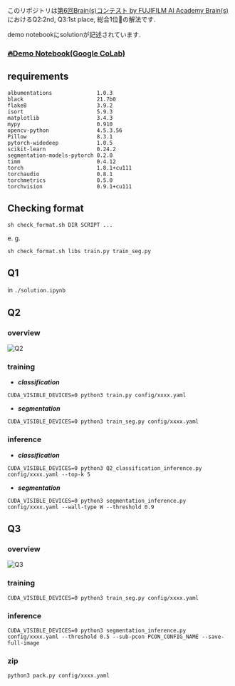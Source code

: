 このリポジトリは[第6回Brain(s)コンテスト by FUJIFILM AI Academy Brain(s)](https://fujifilmdatasciencechallnge.mystrikingly.com/)におけるQ2:2nd, Q3:1st place, 総合1位🥇の解法です.

demo notebookにsolutionが記述されています.

### [🔥Demo Notebook(Google CoLab)](./solution.ipynb)

## requirements
```
albumentations              1.0.3
black                       21.7b0
flake8                      3.9.2
isort                       5.9.3
matplotlib                  3.4.3
mypy                        0.910
opencv-python               4.5.3.56
Pillow                      8.3.1
pytorch-widedeep            1.0.5
scikit-learn                0.24.2
segmentation-models-pytorch 0.2.0
timm                        0.4.12
torch                       1.8.1+cu111
torchaudio                  0.8.1
torchmetrics                0.5.0
torchvision                 0.9.1+cu111
```

## Checking format
```
sh check_format.sh DIR SCRIPT ...
```
e. g.
```
sh check_format.sh libs train.py train_seg.py
```

## Q1
in ```./solution.ipynb```

## Q2
### overview
![Q2](https://user-images.githubusercontent.com/38097069/131364122-b70778d3-7918-4142-9a84-093ae9882267.png)

### training

- ***classification***
```
CUDA_VISIBLE_DEVICES=0 python3 train.py config/xxxx.yaml
```

- ***segmentation***
```
CUDA_VISIBLE_DEVICES=0 python3 train_seg.py config/xxxx.yaml
```

### inference
- ***classification***
```
CUDA_VISIBLE_DEVICES=0 python3 Q2_classification_inference.py config/xxxx.yaml --top-k 5
```

- ***segmentation***
```
CUDA_VISIBLE_DEVICES=0 python3 segmentation_inference.py config/xxxx.yaml --wall-type W --threshold 0.9
```

## Q3
### overview
![Q3](https://user-images.githubusercontent.com/38097069/131364158-337cfabf-4a88-44ad-a200-433932fd66c4.png)

### training
```
CUDA_VISIBLE_DEVICES=0 python3 train_seg.py config/xxxx.yaml
```

### inference
```
CUDA_VISIBLE_DEVICES=0 python3 segmentation_inference.py config/xxxx.yaml --threshold 0.5 --sub-pcon PCON_CONFIG_NAME --save-full-image
```

### zip
```
python3 pack.py config/xxxx.yaml
```
